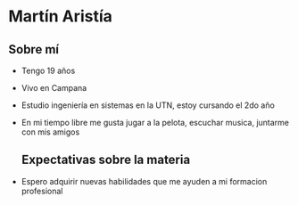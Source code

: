 # Martín Aristía



## Sobre mí
- Tengo 19 años
- Vivo en Campana
- Estudio ingeniería en sistemas en la UTN, estoy cursando el 2do año
- En mi tiempo libre me gusta jugar a la pelota, escuchar musica, juntarme con mis amigos

  ## Expectativas sobre la materia
- Espero adquirir nuevas habilidades que me ayuden a mi formacion profesional
